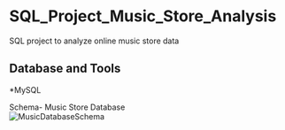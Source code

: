 # SQL_Project_Music_Store_Analysis
SQL project to analyze online music store data

## Database and Tools
*MySQL

Schema- Music Store Database  
![MusicDatabaseSchema](https://github.com/SachinChaurasiya/Music-Store-Analysis/assets/140227263/e7011e6b-7e67-43eb-a763-1222d7cb6d0d)

